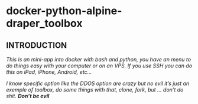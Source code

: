 # docker-python-alpine-draper_toolbox

## INTRODUCTION

_This is an mini-app into docker with bash and python,_
_you have an menu to do things easy with your computer or on an VPS._
_If you use SSH you can do this on iPad, iPhone, Android, etc…_

_I know specific option like the DDOS option are crazy but no evil it’s just an exemple of toolbox, do some things with that, clone, fork, but … don’t do shit._
***Don’t be evil***


